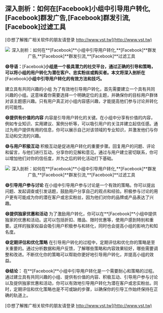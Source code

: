 ## **深入剖析：如何在**[Facebook]**小组中引导用户转化,**[Facebook]**群发广告,**[Facebook]**群发引流,**[Facebook]**过滤工具**

[😍想了解推广相关软件的朋友请登录 http://www.vst.tw](http://www.vst.tw)

 <center><img src="https://vst.tw/MP4/tuiguang/png/6.png" alt="深入剖析：如何在**[Facebook]**小组中引导用户转化,**[Facebook]**群发广告,**[Facebook]**群发引流,**[Facebook]**过滤工具"></center>

**😄导语：**[Facebook]**小组是一个极具潜力的社交平台，通过正确的引导和策略，可以将小组的用户转化为潜在客户、忠实粉丝或购买者。本文将深入剖析在**[Facebook]**小组中引导用户转化的有效方法和技巧。**

建立具有共同兴趣的小组
为了有效地引导用户转化，首先需要建立一个具有共同兴趣的小组。这意味着你需要选择一个明确定位的主题，并确保你的目标用户群体对该主题感兴趣。只有用户真正对小组内容感兴趣，才能提高他们参与讨论并转化的可能性。

**😄提供有价值的内容**
内容是引导用户转化的关键。在小组中分享有价值的内容，例如专业知识、实用建议、案例分析等，可以吸引用户的关注并建立起信任感。通过为用户提供有用的信息，你可以展示自己对该领域的专业知识，并激发他们与你互动和交流的兴趣。

**😄与用户积极互动**
积极互动是促进用户转化的重要步骤。回复用户的问题、评论和留言，与他们进行互动，分享你的见解和意见。通过与用户建立密切联系，你可以增加他们对你的信任度，并为之后的转化活动打下基础。

 <center><img src="https://vst.tw/MP4/tuiguang/png/4.png" alt="深入剖析：如何在**[Facebook]**小组中引导用户转化,**[Facebook]**群发广告,**[Facebook]**群发引流,**[Facebook]**过滤工具"></center>

**😄引导用户参与讨论**
在小组中引导用户参与讨论是一个有效的策略。你可以提出问题、发起调查或引发话题，鼓励用户分享自己的观点和经验。积极参与讨论的用户更有可能成为你的潜在客户或忠实粉丝，因为他们对你的品牌或产品表达了兴趣。

**😄提供独家优惠和活动**
为了激励用户转化，你可以在**[Facebook]**小组中提供独家的优惠和活动。这可以包括折扣、赠品、限时优惠等，使用户感到特别和重要。这样的独家权益会吸引用户积极参与和转化，同时也会提高小组的影响力和知名度。

**😄定期评估和优化策略**
在引导用户转化的过程中，定期评估和优化你的策略是至关重要的。通过分析数据和用户反馈，了解哪些策略和内容效果较好，哪些需要调整和改进。不断优化你的策略可以帮助你更好地引导用户转化，并提高小组的效益。

**😄结论：**
在**[Facebook]**小组中引导用户转化是一个需要耐心和策略的过程。通过建立具有共同兴趣的小组、提供有价值的内容、积极互动、引导用户参与讨论以及提供独家优惠和活动，你可以有效地引导用户转化为潜在客户或忠实粉丝。同时，定期评估和优化策略也是不可或缺的步骤，以确保你的引导工作始终保持在正确的轨道上。

[😍想了解推广相关软件的朋友请登录 http://www.vst.tw](http://www.vst.tw)



